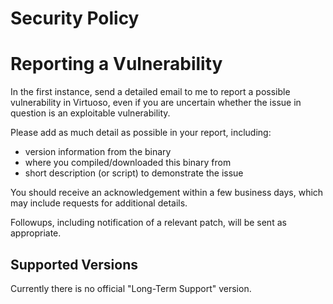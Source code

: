 # Security Policy

# Reporting a Vulnerability
In the first instance, send a detailed email to
me
to report a possible vulnerability in Virtuoso, even if you are
uncertain whether the issue in question is an exploitable vulnerability.

Please add as much detail as possible in your report, including:

 * version information from the binary
 * where you compiled/downloaded this binary from
 * short description (or script) to demonstrate the issue

You should receive an acknowledgement within a few business days,
which may include requests for additional details.

Followups, including notification of a relevant patch, will be sent
as appropriate.


## Supported Versions
Currently there is no official "Long-Term Support" version.
